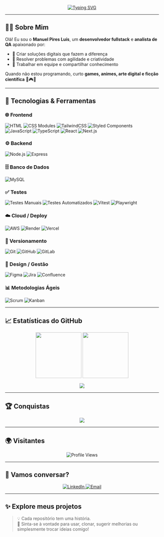 <p align="center">
  <a href="https://git.io/typing-svg">
    <img src="https://readme-typing-svg.herokuapp.com?font=Fira+Code&weight=500&size=22&pause=1000&color=58A6FF&center=true&vCenter=true&width=650&lines=👋+Olá,+sou+Manuel+Pires+Luís;💻+Desenvolvedor+Fullstack+e+Analista+de+QA;🚀+Apaixonado+por+tecnologia,+educação+e+arte;✨+Seja+bem-vindo+ao+meu+GitHub!" alt="Typing SVG" />
  </a>
</p>

---

## 🧑‍💻 Sobre Mim

Olá! Eu sou o **Manuel Pires Luís**, um **desenvolvedor fullstack** e **analista de QA** apaixonado por:  
- 🚀 Criar soluções digitais que fazem a diferença  
- 🧠 Resolver problemas com agilidade e criatividade  
- 🤝 Trabalhar em equipe e compartilhar conhecimento  

Quando não estou programando, curto **games, animes, arte digital e ficção científica** 👾🎮🎨

---

## 🚀 Tecnologias & Ferramentas

### 🌐 Frontend
![HTML](https://img.shields.io/badge/HTML5-E34F26?logo=html5&logoColor=white&style=for-the-badge)
![CSS Modules](https://img.shields.io/badge/CSS%20Modules-000000?logo=css3&logoColor=white&style=for-the-badge)
![TailwindCSS](https://img.shields.io/badge/Tailwind_CSS-06B6D4?logo=tailwindcss&logoColor=white&style=for-the-badge)
![Styled Components](https://img.shields.io/badge/Styled_Components-DB7093?logo=styled-components&logoColor=white&style=for-the-badge)
![JavaScript](https://img.shields.io/badge/JavaScript-F7DF1E?logo=javascript&logoColor=black&style=for-the-badge)
![TypeScript](https://img.shields.io/badge/TypeScript-3178C6?logo=typescript&logoColor=white&style=for-the-badge)
![React](https://img.shields.io/badge/React-20232A?logo=react&logoColor=61DAFB&style=for-the-badge)
![Next.js](https://img.shields.io/badge/Next.js-000000?logo=next.js&logoColor=white&style=for-the-badge)

### ⚙️ Backend
![Node.js](https://img.shields.io/badge/Node.js-339933?logo=node.js&logoColor=white&style=for-the-badge)
![Express](https://img.shields.io/badge/Express-000000?logo=express&logoColor=white&style=for-the-badge)

### 🗄️ Banco de Dados
![MySQL](https://img.shields.io/badge/MySQL-4479A1?logo=mysql&logoColor=white&style=for-the-badge)

### ✅ Testes
![Testes Manuais](https://img.shields.io/badge/Testes%20Manuais-007ACC?style=for-the-badge)
![Testes Automatizados](https://img.shields.io/badge/Testes%20Automatizados-FF5733?style=for-the-badge)
![Vitest](https://img.shields.io/badge/Vitest-6E9F18?logo=vitest&logoColor=white&style=for-the-badge)
![Playwright](https://img.shields.io/badge/Playwright-2EAD33?logo=playwright&logoColor=white&style=for-the-badge)

### ☁️ Cloud / Deploy
![AWS](https://img.shields.io/badge/AWS-232F3E?logo=amazon-aws&logoColor=FF9900&style=for-the-badge)
![Render](https://img.shields.io/badge/Render-46E3B7?logo=render&logoColor=black&style=for-the-badge)
![Vercel](https://img.shields.io/badge/Vercel-000000?logo=vercel&logoColor=white&style=for-the-badge)

### 🔄 Versionamento
![Git](https://img.shields.io/badge/Git-F05032?logo=git&logoColor=white&style=for-the-badge)
![GitHub](https://img.shields.io/badge/GitHub-181717?logo=github&logoColor=white&style=for-the-badge)
![GitLab](https://img.shields.io/badge/GitLab-FC6D26?logo=gitlab&logoColor=white&style=for-the-badge)

### 🎨 Design / Gestão
![Figma](https://img.shields.io/badge/Figma-F24E1E?logo=figma&logoColor=white&style=for-the-badge)
![Jira](https://img.shields.io/badge/Jira-0052CC?logo=jira&logoColor=white&style=for-the-badge)
![Confluence](https://img.shields.io/badge/Confluence-172B4D?logo=confluence&logoColor=white&style=for-the-badge)

### 📊 Metodologias Ágeis
![Scrum](https://img.shields.io/badge/Scrum-6DB33F?style=for-the-badge)
![Kanban](https://img.shields.io/badge/Kanban-009688?style=for-the-badge)

---

## 📈 Estatísticas do GitHub

<p align="center">
  <img height="150em" src="https://github-readme-stats.vercel.app/api?username=ManuelPiresLuis01&show_icons=true&theme=radical&include_all_commits=true&count_private=true"/>
  <img height="150em" src="https://github-readme-stats.vercel.app/api/top-langs/?username=ManuelPiresLuis01&layout=compact&langs_count=8&theme=radical"/>
</p>

<p align="center">
  <img src="https://github-readme-streak-stats.herokuapp.com/?user=ManuelPiresLuis01&theme=radical"/>
</p>

---

## 🏆 Conquistas

<p align="center">
  <img src="https://github-profile-trophy.vercel.app/?username=ManuelPiresLuis01&theme=onedark&no-frame=true&no-bg=true&margin-w=5" />
</p>

---

## 🌍 Visitantes

<p align="center">
  <img src="https://komarev.com/ghpvc/?username=ManuelPiresLuis01&color=blue" alt="Profile Views" />
</p>

---

## 🤝 Vamos conversar?

<p align="center">
  <a href="https://www.linkedin.com/in/manuel-pires-l-5275852aa" target="_blank">
    <img src="https://img.shields.io/badge/LinkedIn-0A66C2?style=for-the-badge&logo=linkedin&logoColor=white" alt="LinkedIn" />
  </a>
  <a href="mailto:manuelpiresluis@gmail.com" target="_blank">
    <img src="https://img.shields.io/badge/Gmail-D14836?style=for-the-badge&logo=gmail&logoColor=white" alt="Email" />
  </a>
</p>

---

## ✨ Explore meus projetos
> 💡 Cada repositório tem uma história.  
> 🚀 Sinta-se à vontade para usar, clonar, sugerir melhorias ou simplesmente trocar ideias comigo!

